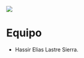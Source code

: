 
![](https://i.postimg.cc/6qvmPg3Z/cover-photo-2.png)

Equipo
=============

* Hassir Elias Lastre Sierra.
